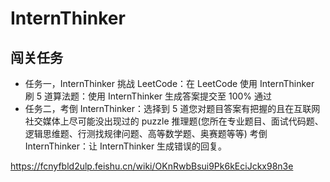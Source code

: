 # InternThinker

## 闯关任务
- 任务一，InternThinker 挑战 LeetCode：在 LeetCode 使用 InternThinker 刷 5 道算法题：使用 InternThinker 生成答案提交至 100% 通过
- 任务二，考倒 InternThinker：选择到 5 道您对题目答案有把握的且在互联网社交媒体上尽可能没出现过的 puzzle 推理题(您所在专业题目、面试代码题、逻辑思维题、行测找规律问题、高等数学题、奥赛题等等) 考倒 InternThinker：让 InternThinker 生成错误的回复。


https://fcnyfbld2ulp.feishu.cn/wiki/OKnRwbBsui9Pk6kEciJckx98n3e